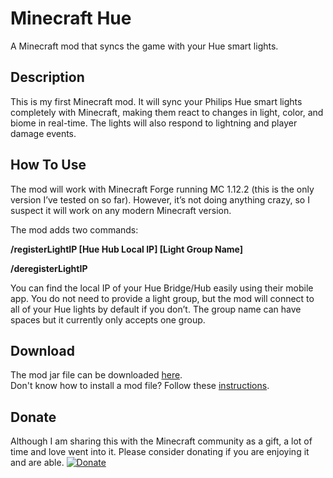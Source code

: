 # Minecraft Hue
A Minecraft mod that syncs the game with your Hue smart lights.

## Description
This is my first Minecraft mod. It will sync your Philips Hue smart lights completely with Minecraft, making them react to changes in light, color, and biome in real-time. The lights will also respond to lightning and player damage events. 

## How To Use
The mod will work with Minecraft Forge running MC 1.12.2 (this is the only version I’ve tested on so far). However, it’s not doing anything crazy, so I suspect it will work on any modern Minecraft version.

The mod adds two commands:

**/registerLightIP [Hue Hub Local IP] [Light Group Name]**

**/deregisterLightIP**

You can find the local IP of your Hue Bridge/Hub easily using their mobile app. You do not need to provide a light group, but the mod will connect to all of your Hue lights by default if you don’t. The group name can have spaces but it currently only accepts one group.

## Download
The mod jar file can be downloaded [here](https://github.com/DerangedMango/Minecraft-Hue-Mod/releases).  
Don't know how to install a mod file? Follow these [instructions](https://www.minecraftmods.com/how-to-install-mods-for-minecraft-forge/).

## Donate
Although I am sharing this with the Minecraft community as a gift, a lot of time and love went into it. Please consider donating if you are enjoying it and are able. [![Donate](https://img.shields.io/badge/Donate-PayPal-green.svg)](https://www.paypal.me/derangedmango/5)
